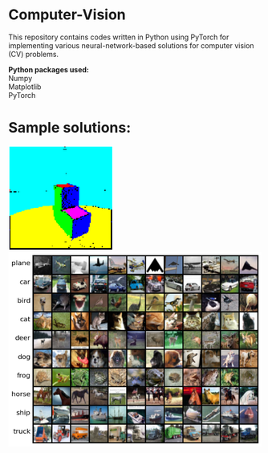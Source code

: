 # Computer-Vision
This repository contains codes written in Python using PyTorch for implementing various neural-network-based solutions for computer vision (CV) problems.

**Python packages used:** <br />
Numpy <br />
Matplotlib <br />
PyTorch <br />

# Sample solutions:
![](https://github.com/rprasan/Computer-Vision/blob/main/0.%20Traditional%20Computer%20Vision/5.%20Range%20Image%20Segmentation/Results/CV5.PNG) <br />
![](https://github.com/rprasan/Computer-Vision/blob/main/1.%20k%20Nearest%20Neighbors/Capture.PNG) <br />
![]() <br />
